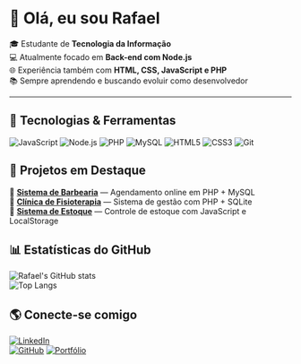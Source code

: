 # 👋 Olá, eu sou Rafael  

🎓 Estudante de **Tecnologia da Informação**  
💻 Atualmente focado em **Back-end com Node.js**  
🌐 Experiência também com **HTML, CSS, JavaScript e PHP**  
📚 Sempre aprendendo e buscando evoluir como desenvolvedor

---

## 🚀 Tecnologias & Ferramentas
![JavaScript](https://img.shields.io/badge/-JavaScript-333?style=for-the-badge&logo=javascript)
![Node.js](https://img.shields.io/badge/-Node.js-333?style=for-the-badge&logo=node.js)
![PHP](https://img.shields.io/badge/-PHP-333?style=for-the-badge&logo=php)
![MySQL](https://img.shields.io/badge/-MySQL-333?style=for-the-badge&logo=mysql)
![HTML5](https://img.shields.io/badge/-HTML5-333?style=for-the-badge&logo=html5)
![CSS3](https://img.shields.io/badge/-CSS3-333?style=for-the-badge&logo=css3)
![Git](https://img.shields.io/badge/-Git-333?style=for-the-badge&logo=git)

## 📌 Projetos em Destaque
🔹 [**Sistema de Barbearia**](https://github.com/Rafazxk/barbearia) — Agendamento online em PHP + MySQL  
🔹 [**Clínica de Fisioterapia**](https://github.com/Rafazxk/clinica-fisioterapia) — Sistema de gestão com PHP + SQLite  
🔹 [**Sistema de Estoque**](https://github.com/Rafazxk/sistema-estoque) — Controle de estoque com JavaScript e LocalStorage  

## 📊 Estatísticas do GitHub
![Rafael's GitHub stats](https://github-readme-stats.vercel.app/api?username=Rafazxk&show_icons=true&theme=radical)  
![Top Langs](https://github-readme-stats.vercel.app/api/top-langs/?username=Rafazxk&layout=compact&theme=radical)

## 🌎 Conecte-se comigo
[![LinkedIn](https://img.shields.io/badge/-LinkedIn-blue?style=for-the-badge&logo=linkedin)](https://linkedin.com)  
[![GitHub](https://img.shields.io/badge/-GitHub-black?style=for-the-badge&logo=github)](https://github.com/Rafazxk)
[![Portfólio](https://img.shields.io/badge/-Portfólio-%23000000?style=for-the-badge&logo=vercel&logoColor=white)](https://seusite.com)
<!--
**Rafazxk/Rafazxk** is a ✨ _special_ ✨ repository because its `README.md` (this file) appears on your GitHub profile.

Here are some ideas to get you started:

- 🔭 I’m currently working on ...
- 🌱 I’m currently learning ...
- 👯 I’m looking to collaborate on ...
- 🤔 I’m looking for help with ...
- 💬 Ask me about ...
- 📫 How to reach me: ...
- 😄 Pronouns: ...
- ⚡ Fun fact: ...
-->
